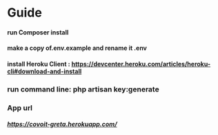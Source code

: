 # Guide

#### run Composer install
#### make a copy of.env.example and rename it .env
#### install  Heroku Client : https://devcenter.heroku.com/articles/heroku-cli#download-and-install
### run command line: php artisan key:generate

### App url
##### https://covoit-greta.herokuapp.com/
